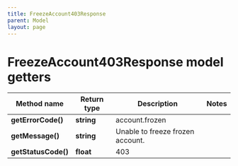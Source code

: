 ```yaml
---
title: FreezeAccount403Response
parent: Model
layout: page
---
```


# FreezeAccount403Response model getters

Method name | Return type | Description | Notes
------------ | ------------- | ------------- | -------------
**getErrorCode()** | **string** | account.frozen |
**getMessage()** | **string** | Unable to freeze frozen account. |
**getStatusCode()** | **float** | 403 |

